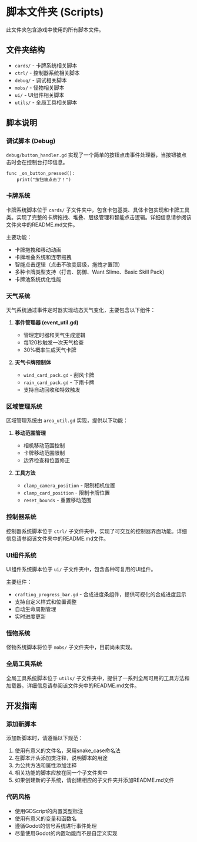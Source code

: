 # 脚本文件夹 (Scripts)

此文件夹包含游戏中使用的所有脚本文件。

## 文件夹结构

- `cards/` - 卡牌系统相关脚本
- `ctrl/` - 控制器系统相关脚本
- `debug/` - 调试相关脚本
- `mobs/` - 怪物相关脚本
- `ui/` - UI组件相关脚本
- `utils/` - 全局工具相关脚本

## 脚本说明

### 调试脚本 (Debug)

`debug/button_handler.gd` 实现了一个简单的按钮点击事件处理器，当按钮被点击时会在控制台打印信息。

```gdscript
func _on_button_pressed():
    print("按钮被点击了！")
```

### 卡牌系统

卡牌系统脚本位于 `cards/` 子文件夹中，包含卡包基类、具体卡包实现和卡牌工具类。实现了完整的卡牌拖拽、堆叠、层级管理和智能点击逻辑。详细信息请参阅该文件夹中的README.md文件。

主要功能：
- 卡牌拖拽和移动动画
- 卡牌堆叠系统和连带拖拽
- 智能点击逻辑（点击不改变层级，拖拽才置顶）
- 多种卡牌类型支持（打击、防御、Want Slime、Basic Skill Pack）
- 卡牌池系统优化性能

### 天气系统

天气系统通过事件定时器实现动态天气变化，主要包含以下组件：

1. **事件管理器 (event_util.gd)**
   - 管理定时器和天气生成逻辑
   - 每120秒触发一次天气检查
   - 30%概率生成天气卡牌

2. **天气卡牌预制体**
   - `wind_card_pack.gd` - 刮风卡牌
   - `rain_card_pack.gd` - 下雨卡牌
   - 支持自动回收和特效触发

### 区域管理系统

区域管理系统由 `area_util.gd` 实现，提供以下功能：

1. **移动范围管理**
   - 相机移动范围控制
   - 卡牌移动范围限制
   - 边界检查和位置修正

2. **工具方法**
   - `clamp_camera_position` - 限制相机位置
   - `clamp_card_position` - 限制卡牌位置
   - `reset_bounds` - 重置移动范围

### 控制器系统

控制器系统脚本位于 `ctrl/` 子文件夹中，实现了可交互的控制器界面功能。详细信息请参阅该文件夹中的README.md文件。

### UI组件系统

UI组件系统脚本位于 `ui/` 子文件夹中，包含各种可复用的UI组件。

主要组件：
- `crafting_progress_bar.gd` - 合成进度条组件，提供可视化的合成进度显示
- 支持自定义样式和位置调整
- 自动生命周期管理
- 实时进度更新

### 怪物系统

怪物系统脚本将位于 `mobs/` 子文件夹中，目前尚未实现。

### 全局工具系统

全局工具系统脚本位于 `utils/` 子文件夹中，提供了一系列全局可用的工具方法和加载器。详细信息请参阅该文件夹中的README.md文件。

## 开发指南

### 添加新脚本

添加新脚本时，请遵循以下规范：

1. 使用有意义的文件名，采用snake_case命名法
2. 在脚本开头添加类注释，说明脚本的用途
3. 为公共方法和属性添加注释
4. 相关功能的脚本应放在同一个子文件夹中
5. 如果创建新的子系统，请创建相应的子文件夹并添加README.md文件

### 代码风格

- 使用GDScript的内置类型标注
- 使用有意义的变量和函数名
- 遵循Godot的信号系统进行事件处理
- 尽量使用Godot的内置功能而不是自定义实现